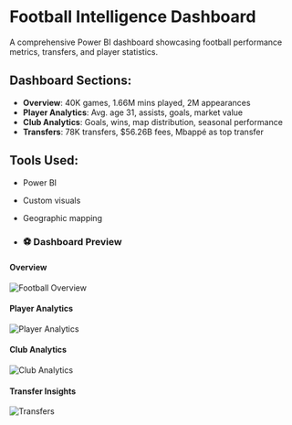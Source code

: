 # Football Intelligence Dashboard

A comprehensive Power BI dashboard showcasing football performance metrics, transfers, and player statistics.

## Dashboard Sections:
- **Overview**: 40K games, 1.66M mins played, 2M appearances
- **Player Analytics**: Avg. age 31, assists, goals, market value
- **Club Analytics**: Goals, wins, map distribution, seasonal performance
- **Transfers**: 78K transfers, $56.26B fees, Mbappé as top transfer

## Tools Used:
- Power BI
- Custom visuals
- Geographic mapping

- ### ⚽ Dashboard Preview

#### Overview
![Football Overview](./football_overview.png.png)

#### Player Analytics
![Player Analytics](./player_analytics.png.png)

#### Club Analytics
![Club Analytics](./club_analytics.png.png)

#### Transfer Insights
![Transfers](./transfers_analytics.png.png)
